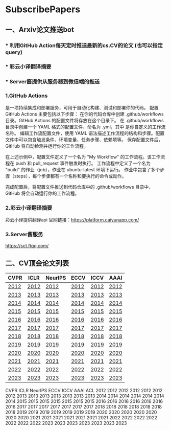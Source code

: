 # SubscribePapers

## 一、Arxiv论文推送bot
### * 利用GitHub Action每天定时推送最新的cs.CV的论文 (也可以指定query)
### * 彩云小译翻译摘要
### * Server酱提供从服务器到微信端的推送

### 1.GitHub Actions 
是一项持续集成和部署服务，可用于自动化构建、测试和部署你的代码。
配置 GitHub Actions 主要包括以下步骤：
在你的代码仓库中创建 .github/workflows 目录。GitHub Actions 的配置文件将存放在这个目录下。
在 .github/workflows 目录中创建一个 YAML 格式的配置文件，命名为 <workflow-name>.yml，其中 <workflow-name> 是你自定义的工作流名称。
编辑工作流配置文件，使用 YAML 语法描述工作流程的结构和步骤。配置文件中可以包含触发条件、环境变量、任务步骤、依赖项等。
保存配置文件后，GitHub 将自动检测并运行你的工作流程。

在上述示例中，配置文件定义了一个名为 "My Workflow" 的工作流程。该工作流程在 push 和 pull_request 事件触发时执行。
工作流程中定义了一个名为 "build" 的作业（job），作业在 ubuntu-latest 环境下运行。
作业中包含了多个步骤（steps），每个步骤都有一个名称和要执行的命令或动作。
  
完成配置后，将配置文件推送到代码仓库中的 .github/workflows 目录中，GitHub 将会自动运行你的工作流程。

### 2.彩云小译翻译摘要
彩云小译提供翻译api
官网链接：https://platform.caiyunapp.com/

### 3.Server酱服务
https://sct.ftqq.com/
  
## 二、CV顶会论文列表
| CVPR                                                         | ICLR                                                         | NeurIPS                                                      | ECCV                                                         | ICCV                                                         | AAAI                                                         |
| ------------------------------------------------------------ | ------------------------------------------------------------ | ------------------------------------------------------------ | ------------------------------------------------------------ | ------------------------------------------------------------ | ------------------------------------------------------------ |
| [2012](https://github.com/YUTING0907/SubscribePapers/blob/main/papers/cvpr/cvpr2012.md) | [2012](https://github.com/YUTING0907/SubscribePapers/blob/main/papers/iclr/iclr2012.md) | [2012](https://github.com/YUTING0907/SubscribePapers/blob/main/papers/nips/nips2012.md) | [2012](https://github.com/YUTING0907/SubscribePapers/blob/main/papers/eccv/eccv2012.md) | [2012](https://github.com/YUTING0907/SubscribePapers/blob/main/papers/iccv/iccv2012.md) | [2012](https://github.com/YUTING0907/SubscribePapers/blob/main/papers/aaai/aaai2012.md) |
| [2013](https://github.com/YUTING0907/SubscribePapers/blob/main/papers/cvpr/cvpr2013.md) | [2013](https://github.com/YUTING0907/SubscribePapers/blob/main/papers/iclr/iclr2013.md) | [2013](https://github.com/YUTING0907/SubscribePapers/blob/main/papers/nips/nips2013.md) | [2013](https://github.com/YUTING0907/SubscribePapers/blob/main/papers/eccv/eccv2013.md) | [2013](https://github.com/YUTING0907/SubscribePapers/blob/main/papers/iccv/iccv2013.md) | [2013](https://github.com/YUTING0907/SubscribePapers/blob/main/papers/aaai/aaai2013.md) |
| [2014](https://github.com/YUTING0907/SubscribePapers/blob/main/papers/cvpr/cvpr2014.md) | [2014](https://github.com/YUTING0907/SubscribePapers/blob/main/papers/iclr/iclr2014.md) | [2014](https://github.com/YUTING0907/SubscribePapers/blob/main/papers/nips/nips2014.md) | [2014](https://github.com/YUTING0907/SubscribePapers/blob/main/papers/eccv/eccv2014.md) | [2014](https://github.com/YUTING0907/SubscribePapers/blob/main/papers/iccv/iccv2014.md) | [2014](https://github.com/YUTING0907/SubscribePapers/blob/main/papers/aaai/aaai2014.md) |
| [2015](https://github.com/YUTING0907/SubscribePapers/blob/main/papers/cvpr/cvpr2015.md) | [2015](https://github.com/YUTING0907/SubscribePapers/blob/main/papers/iclr/iclr2015.md) | [2015](https://github.com/YUTING0907/SubscribePapers/blob/main/papers/nips/nips2015.md) | [2015](https://github.com/YUTING0907/SubscribePapers/blob/main/papers/eccv/eccv2015.md) | [2015](https://github.com/YUTING0907/SubscribePapers/blob/main/papers/iccv/iccv2015.md) | [2015](https://github.com/YUTING0907/SubscribePapers/blob/main/papers/aaai/aaai2015.md) |
| [2016](https://github.com/YUTING0907/SubscribePapers/blob/main/papers/cvpr/cvpr2016.md) | [2016](https://github.com/YUTING0907/SubscribePapers/blob/main/papers/iclr/iclr2016.md) | [2016](https://github.com/YUTING0907/SubscribePapers/blob/main/papers/nips/nips2016.md) | [2016](https://github.com/YUTING0907/SubscribePapers/blob/main/papers/eccv/eccv2016.md) | [2016](https://github.com/YUTING0907/SubscribePapers/blob/main/papers/iccv/iccv2016.md) | [2016](https://github.com/YUTING0907/SubscribePapers/blob/main/papers/aaai/aaai2016.md) |
| [2017](https://github.com/YUTING0907/SubscribePapers/blob/main/papers/cvpr/cvpr2017.md) | [2017](https://github.com/YUTING0907/SubscribePapers/blob/main/papers/iclr/iclr2017.md) | [2017](https://github.com/YUTING0907/SubscribePapers/blob/main/papers/nips/nips2017.md) | [2017](https://github.com/YUTING0907/SubscribePapers/blob/main/papers/eccv/eccv2017.md) | [2017](https://github.com/YUTING0907/SubscribePapers/blob/main/papers/iccv/iccv2017.md) | [2017](https://github.com/YUTING0907/SubscribePapers/blob/main/papers/aaai/aaai2017.md) |
| [2018](https://github.com/YUTING0907/SubscribePapers/blob/main/papers/cvpr/cvpr2018.md) | [2018](https://github.com/YUTING0907/SubscribePapers/blob/main/papers/iclr/iclr2018.md) | [2018](https://github.com/YUTING0907/SubscribePapers/blob/main/papers/nips/nips2018.md) | [2018](https://github.com/YUTING0907/SubscribePapers/blob/main/papers/eccv/eccv2018.md) | [2018](https://github.com/YUTING0907/SubscribePapers/blob/main/papers/iccv/iccv2018.md) | [2018](https://github.com/YUTING0907/SubscribePapers/blob/main/papers/aaai/aaai2018.md) |
| [2019](https://github.com/YUTING0907/SubscribePapers/blob/main/papers/cvpr/cvpr2019.md) | [2019](https://github.com/YUTING0907/SubscribePapers/blob/main/papers/iclr/iclr2019.md) | [2019](https://github.com/YUTING0907/SubscribePapers/blob/main/papers/nips/nips2019.md) | [2019](https://github.com/YUTING0907/SubscribePapers/blob/main/papers/eccv/eccv2019.md) | [2019](https://github.com/YUTING0907/SubscribePapers/blob/main/papers/iccv/iccv2019.md) | [2019](https://github.com/YUTING0907/SubscribePapers/blob/main/papers/aaai/aaai2019.md) |
| [2020](https://github.com/YUTING0907/SubscribePapers/blob/main/papers/cvpr/cvpr2020.md) | [2020](https://github.com/YUTING0907/SubscribePapers/blob/main/papers/iclr/iclr2020.md) | [2020](https://github.com/YUTING0907/SubscribePapers/blob/main/papers/nips/nips2020.md) | [2020](https://github.com/YUTING0907/SubscribePapers/blob/main/papers/eccv/eccv2020.md) | [2020](https://github.com/YUTING0907/SubscribePapers/blob/main/papers/iccv/iccv2020.md) | [2020](https://github.com/YUTING0907/SubscribePapers/blob/main/papers/aaai/aaai2020.md) |
| [2021](https://github.com/YUTING0907/SubscribePapers/blob/main/papers/cvpr/cvpr2021.md) | [2021](https://github.com/YUTING0907/SubscribePapers/blob/main/papers/iclr/iclr2021.md) | [2021](https://github.com/YUTING0907/SubscribePapers/blob/main/papers/nips/nips2021.md) | [2021](https://github.com/YUTING0907/SubscribePapers/blob/main/papers/eccv/eccv2021.md) | [2021](https://github.com/YUTING0907/SubscribePapers/blob/main/papers/iccv/iccv2021.md) | [2021](https://github.com/YUTING0907/SubscribePapers/blob/main/papers/aaai/aaai2021.md) |
| [2022](https://github.com/YUTING0907/SubscribePapers/blob/main/papers/cvpr/cvpr2022.md) | [2022](https://github.com/YUTING0907/SubscribePapers/blob/main/papers/iclr/iclr2022.md) | [2022](https://github.com/YUTING0907/SubscribePapers/blob/main/papers/nips/nips2022.md) | [2022](https://github.com/YUTING0907/SubscribePapers/blob/main/papers/eccv/eccv2022.md) | [2022](https://github.com/YUTING0907/SubscribePapers/blob/main/papers/iccv/iccv2022.md) | [2022](https://github.com/YUTING0907/SubscribePapers/blob/main/papers/aaai/aaai2022.md) |
| [2023](https://github.com/YUTING0907/SubscribePapers/blob/main/papers/cvpr/cvpr2023.md) | [2023](https://github.com/YUTING0907/SubscribePapers/blob/main/papers/iclr/iclr2023.md) | [2023](https://github.com/YUTING0907/SubscribePapers/blob/main/papers/nips/nips2023.md) | [2023](https://github.com/YUTING0907/SubscribePapers/blob/main/papers/eccv/eccv2023.md) | [2023](https://github.com/YUTING0907/SubscribePapers/blob/main/papers/iccv/iccv2023.md) | [2023](https://github.com/YUTING0907/SubscribePapers/blob/main/papers/aaai/aaai2023.md) |





CVPR	ICLR	NeurIPS	ECCV	ICCV	AAAI	ACL
2012	2012	2012	  2012	2012	2012	2012
2013	2013	2013	  2013	2013	2013	2013
2014	2014	2014	  2014	2014	2014	2014
2015	2015	2015	  2015	2015	2015	2015
2016	2016	2016	  2016	2016	2016	2016
2017	2017	2017	  2017	2017	2017	2017
2018	2018	2018	  2018	2018	2018	2018
2019	2019	2019	  2019	2019	2019	2019
2020	2020	2020	  2020	2020	2020	2020
2021	2021	2021	  2021	2021	2021	2021
2022	2022	2022	  2022	2022	2022	2022
2023	2023	2023	  2023	2023	2023	2023
  

